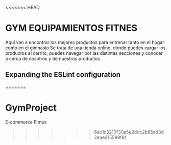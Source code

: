 <<<<<<< HEAD
# GYM EQUIPAMIENTOS FITNES

Aquí van a encontrar los mejores productos para entrenar tanto en el hogar como en el gimnasio
Se trata de una tienda online, donde puedes cargar los productos al carrito, puedes navegar por las distintas secciones y conocer a cerca de nosotros y de nuestros productos

## Expanding the ESLint configuration

=======
# GymProject
E-commerce Fitnes
>>>>>>> 6ac1c3210f30a5e2ddc2b85ad3d2eae215599f8f
